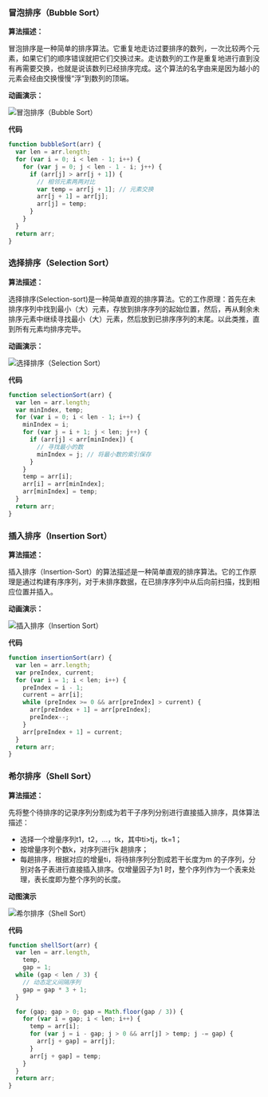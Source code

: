 ### 冒泡排序（Bubble Sort）

**算法描述：**

冒泡排序是一种简单的排序算法。它重复地走访过要排序的数列，一次比较两个元素，如果它们的顺序错误就把它们交换过来。走访数列的工作是重复地进行直到没有再需要交换，也就是说该数列已经排序完成。这个算法的名字由来是因为越小的元素会经由交换慢慢“浮”到数列的顶端。 

**动画演示：**

![冒泡排序（Bubble Sort）](https://jiwei-hemeng.github.io/summary/assets/images/Bubble.webp)

**代码**

```js
function bubbleSort(arr) {
  var len = arr.length;
  for (var i = 0; i < len - 1; i++) {
    for (var j = 0; j < len - 1 - i; j++) {
      if (arr[j] > arr[j + 1]) {
        // 相邻元素两两对比
        var temp = arr[j + 1]; // 元素交换
        arr[j + 1] = arr[j];
        arr[j] = temp;
      }
    }
  }
  return arr;
}
```



### 选择排序（Selection Sort）

**算法描述：**

 选择排序(Selection-sort)是一种简单直观的排序算法。它的工作原理：首先在未排序序列中找到最小（大）元素，存放到排序序列的起始位置，然后，再从剩余未排序元素中继续寻找最小（大）元素，然后放到已排序序列的末尾。以此类推，直到所有元素均排序完毕。 

**动画演示：**

![选择排序（Selection Sort）](https://jiwei-hemeng.github.io/summary/assets/images/Selection.webp)

**代码**

```js
function selectionSort(arr) {
  var len = arr.length;
  var minIndex, temp;
  for (var i = 0; i < len - 1; i++) {
    minIndex = i;
    for (var j = i + 1; j < len; j++) {
      if (arr[j] < arr[minIndex]) {
        // 寻找最小的数
        minIndex = j; // 将最小数的索引保存
      }
    }
    temp = arr[i];
    arr[i] = arr[minIndex];
    arr[minIndex] = temp;
  }
  return arr;
}
```



### 插入排序（Insertion Sort）

**算法描述：**

 插入排序（Insertion-Sort）的算法描述是一种简单直观的排序算法。它的工作原理是通过构建有序序列，对于未排序数据，在已排序序列中从后向前扫描，找到相应位置并插入。 

**动画演示：**

![插入排序（Insertion Sort）](https://jiwei-hemeng.github.io/summary/assets/images/Insertion.webp)

**代码**

```js
function insertionSort(arr) {
  var len = arr.length;
  var preIndex, current;
  for (var i = 1; i < len; i++) {
    preIndex = i - 1;
    current = arr[i];
    while (preIndex >= 0 && arr[preIndex] > current) {
      arr[preIndex + 1] = arr[preIndex];
      preIndex--;
    }
    arr[preIndex + 1] = current;
  }
  return arr;
}
```



### 希尔排序（Shell Sort）

**算法描述：**

先将整个待排序的记录序列分割成为若干子序列分别进行直接插入排序，具体算法描述：

- 选择一个增量序列t1，t2，…，tk，其中ti>tj，tk=1；
- 按增量序列个数k，对序列进行k 趟排序；
- 每趟排序，根据对应的增量ti，将待排序列分割成若干长度为m 的子序列，分别对各子表进行直接插入排序。仅增量因子为1 时，整个序列作为一个表来处理，表长度即为整个序列的长度。

**动图演示**

![希尔排序（Shell Sort）](https://jiwei-hemeng.github.io/summary/assets/images/Shell.webp)

**代码**

```js
function shellSort(arr) {
  var len = arr.length,
    temp,
    gap = 1;
  while (gap < len / 3) {
    // 动态定义间隔序列
    gap = gap * 3 + 1;
  }

  for (gap; gap > 0; gap = Math.floor(gap / 3)) {
    for (var i = gap; i < len; i++) {
      temp = arr[i];
      for (var j = i - gap; j > 0 && arr[j] > temp; j -= gap) {
        arr[j + gap] = arr[j];
      }
      arr[j + gap] = temp;
    }
  }
  return arr;
}
```

